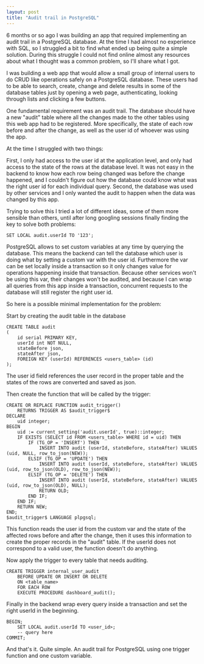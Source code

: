 ```yaml
---
layout: post
title: "Audit trail in PostgreSQL"
---
```


6 months or so ago I was building an app that required implementing an audit trail in a PostgreSQL database. At the time I had almost no experience with SQL, so I struggled a bit to find what ended up being quite a simple solution. During this struggle I could not find online almost any resources about what I thought was a common problem, so I'll share what I got.


I was building a web app that would allow a small group of internal users to do CRUD like operations safely on a PostgreSQL database. These users had to be able to search, create, change and delete results in some of the database tables just by opening a web page, authenticating, looking through lists and clicking a few buttons.

One fundamental requirement was an audit trail. The database should have a new "audit" table where all the changes made to the other tables using this web app had to be registered.
More specifically, the state of each row before and after the change, as well as the user id of whoever was using the app.


At the time I struggled with two things:

First, I only had access to the user id at the application level, and only had access to the state of the rows at the database level. It was not easy in the backend to know how each row being changed was before the change happened, and I couldn't figure out how the database could know what was the right user id for each individual query.
Second, the database was used by other services and I only wanted the audit to happen when the data was changed by this app.

Trying to solve this I tried a lot of different ideas, some of them more sensible than others, until after long googling sessions finally finding the key to solve both problems:

```
SET LOCAL audit.userId TO '123';
```

PostgreSQL allows to set custom variables at any time by querying the database. This means the backend can tell the database which user is doing what by setting a custom var with the user id. Furthermore the var can be set locally inside a transaction so it only changes value for operations happening inside that transaction. Because other services won't be using this var, their changes won't be audited, and because I can wrap all queries from this app inside a transaction, concurrent requests to the database will still register the right user id.


So here is a possible minimal implementation for the problem:

Start by creating the audit table in the database
```
CREATE TABLE audit
(
    id serial PRIMARY KEY,
    userId int NOT NULL,
    stateBefore json,
    stateAfter json,
    FOREIGN KEY (userId) REFERENCES <users_table> (id)
);
```
The user id field references the user record in the proper table and the states of the rows are converted and saved as json.

Then create the function that will be called by the trigger:

```
CREATE OR REPLACE FUNCTION audit_trigger()
    RETURNS TRIGGER AS $audit_trigger$
DECLARE
    uid integer;
BEGIN
    uid := current_setting('audit.userId', true)::integer;
    IF EXISTS (SELECT id FROM <users_table> WHERE id = uid) THEN
        IF (TG_OP = 'INSERT') THEN
            INSERT INTO audit (userId, stateBefore, stateAfter) VALUES (uid, NULL, row_to_json(NEW));
        ELSIF (TG_OP = 'UPDATE') THEN
            INSERT INTO audit (userId, stateBefore, stateAfter) VALUES (uid, row_to_json(OLD), row_to_json(NEW));
        ELSIF (TG_OP = 'DELETE') THEN
            INSERT INTO audit (userId, stateBefore, stateAfter) VALUES (uid, row_to_json(OLD), NULL);
            RETURN OLD;
        END IF;
    END IF;
    RETURN NEW;
END;
$audit_trigger$ LANGUAGE plpgsql;
```

This function reads the user id from the custom var and the state of the affected rows before and after the change, then it uses this information to create the proper records in the "audit" table. If the userId does not correspond to a valid user, the function doesn't do anything.

Now apply the trigger to every table that needs auditing.

```
CREATE TRIGGER internal_user_audit
    BEFORE UPDATE OR INSERT OR DELETE
    ON <table_name>
    FOR EACH ROW
    EXECUTE PROCEDURE dashboard_audit();
```

Finally in the backend wrap every query inside a transaction and set the right userId in the beginning.


```
BEGIN;
    SET LOCAL audit.userId TO <user_id>;
    -- query here
COMMIT;
```

And that's it. Quite simple. An audit trail for PostgreSQL using one trigger function and one custom variable.
